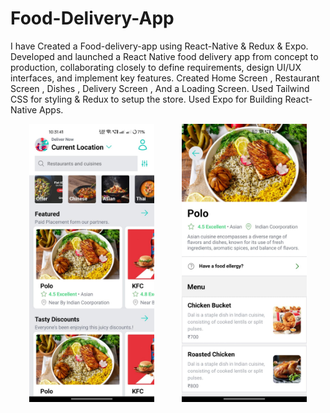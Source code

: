 # Food-Delivery-App
I have Created a Food-delivery-app using React-Native &amp; Redux &amp; Expo.
Developed and launched a React Native food delivery app from concept to production, collaborating closely to define requirements, design UI/UX interfaces, and implement key features.
Created Home Screen , Restaurant Screen , Dishes , Delivery Screen , And a Loading Screen.
Used Tailwind CSS for styling & Redux to setup the store.
Used Expo for Building React-Native Apps.
<p align="center">
  <img src="https://github.com/ANUJAVENGERS/Food-Delivery-App/blob/main/Images/WhatsApp%20Image%202024-04-25%20at%2022.33.27_af8d4d31.jpg" width="200" height="auto" style="margin-right: 40px;">
  <img src="https://github.com/ANUJAVENGERS/Food-Delivery-App/blob/main/Images/WhatsApp%20Image%202024-04-25%20at%2022.33.28_a4a8b47a.jpg" width="200" height="auto">
</p>

